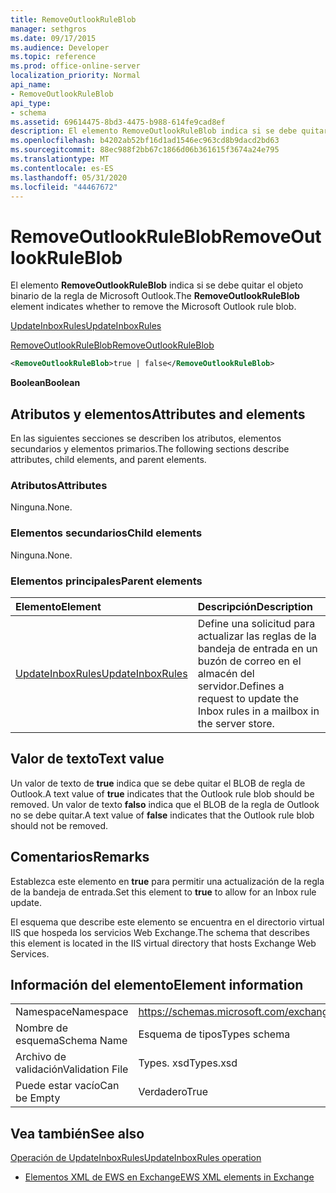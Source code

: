 ```yaml
---
title: RemoveOutlookRuleBlob
manager: sethgros
ms.date: 09/17/2015
ms.audience: Developer
ms.topic: reference
ms.prod: office-online-server
localization_priority: Normal
api_name:
- RemoveOutlookRuleBlob
api_type:
- schema
ms.assetid: 69614475-8bd3-4475-b988-614fe9cad8ef
description: El elemento RemoveOutlookRuleBlob indica si se debe quitar el objeto binario de la regla de Microsoft Outlook.
ms.openlocfilehash: b4202ab52bf16d1ad1546ec963cd8b9dacd2bd63
ms.sourcegitcommit: 88ec988f2bb67c1866d06b361615f3674a24e795
ms.translationtype: MT
ms.contentlocale: es-ES
ms.lasthandoff: 05/31/2020
ms.locfileid: "44467672"
---
```

# <a name="removeoutlookruleblob"></a><span data-ttu-id="20191-103">RemoveOutlookRuleBlob</span><span class="sxs-lookup"><span data-stu-id="20191-103">RemoveOutlookRuleBlob</span></span>

<span data-ttu-id="20191-104">El elemento **RemoveOutlookRuleBlob** indica si se debe quitar el objeto binario de la regla de Microsoft Outlook.</span><span class="sxs-lookup"><span data-stu-id="20191-104">The **RemoveOutlookRuleBlob** element indicates whether to remove the Microsoft Outlook rule blob.</span></span> 
  
[<span data-ttu-id="20191-105">UpdateInboxRules</span><span class="sxs-lookup"><span data-stu-id="20191-105">UpdateInboxRules</span></span>](updateinboxrules.md)
  
[<span data-ttu-id="20191-106">RemoveOutlookRuleBlob</span><span class="sxs-lookup"><span data-stu-id="20191-106">RemoveOutlookRuleBlob</span></span>](removeoutlookruleblob.md)
  
```XML
<RemoveOutlookRuleBlob>true | false</RemoveOutlookRuleBlob>
```

 <span data-ttu-id="20191-107">**Boolean**</span><span class="sxs-lookup"><span data-stu-id="20191-107">**Boolean**</span></span>
## <a name="attributes-and-elements"></a><span data-ttu-id="20191-108">Atributos y elementos</span><span class="sxs-lookup"><span data-stu-id="20191-108">Attributes and elements</span></span>

<span data-ttu-id="20191-109">En las siguientes secciones se describen los atributos, elementos secundarios y elementos primarios.</span><span class="sxs-lookup"><span data-stu-id="20191-109">The following sections describe attributes, child elements, and parent elements.</span></span>
  
### <a name="attributes"></a><span data-ttu-id="20191-110">Atributos</span><span class="sxs-lookup"><span data-stu-id="20191-110">Attributes</span></span>

<span data-ttu-id="20191-111">Ninguna.</span><span class="sxs-lookup"><span data-stu-id="20191-111">None.</span></span>
  
### <a name="child-elements"></a><span data-ttu-id="20191-112">Elementos secundarios</span><span class="sxs-lookup"><span data-stu-id="20191-112">Child elements</span></span>

<span data-ttu-id="20191-113">Ninguna.</span><span class="sxs-lookup"><span data-stu-id="20191-113">None.</span></span>
  
### <a name="parent-elements"></a><span data-ttu-id="20191-114">Elementos principales</span><span class="sxs-lookup"><span data-stu-id="20191-114">Parent elements</span></span>

|<span data-ttu-id="20191-115">**Elemento**</span><span class="sxs-lookup"><span data-stu-id="20191-115">**Element**</span></span>|<span data-ttu-id="20191-116">**Descripción**</span><span class="sxs-lookup"><span data-stu-id="20191-116">**Description**</span></span>|
|:-----|:-----|
|[<span data-ttu-id="20191-117">UpdateInboxRules</span><span class="sxs-lookup"><span data-stu-id="20191-117">UpdateInboxRules</span></span>](updateinboxrules.md) <br/> |<span data-ttu-id="20191-118">Define una solicitud para actualizar las reglas de la bandeja de entrada en un buzón de correo en el almacén del servidor.</span><span class="sxs-lookup"><span data-stu-id="20191-118">Defines a request to update the Inbox rules in a mailbox in the server store.</span></span>  <br/> |
   
## <a name="text-value"></a><span data-ttu-id="20191-119">Valor de texto</span><span class="sxs-lookup"><span data-stu-id="20191-119">Text value</span></span>

<span data-ttu-id="20191-120">Un valor de texto de **true** indica que se debe quitar el BLOB de regla de Outlook.</span><span class="sxs-lookup"><span data-stu-id="20191-120">A text value of **true** indicates that the Outlook rule blob should be removed.</span></span> <span data-ttu-id="20191-121">Un valor de texto **falso** indica que el BLOB de la regla de Outlook no se debe quitar.</span><span class="sxs-lookup"><span data-stu-id="20191-121">A text value of **false** indicates that the Outlook rule blob should not be removed.</span></span> 
  
## <a name="remarks"></a><span data-ttu-id="20191-122">Comentarios</span><span class="sxs-lookup"><span data-stu-id="20191-122">Remarks</span></span>

<span data-ttu-id="20191-123">Establezca este elemento en **true** para permitir una actualización de la regla de la bandeja de entrada.</span><span class="sxs-lookup"><span data-stu-id="20191-123">Set this element to **true** to allow for an Inbox rule update.</span></span> 
  
<span data-ttu-id="20191-124">El esquema que describe este elemento se encuentra en el directorio virtual IIS que hospeda los servicios Web Exchange.</span><span class="sxs-lookup"><span data-stu-id="20191-124">The schema that describes this element is located in the IIS virtual directory that hosts Exchange Web Services.</span></span>
  
## <a name="element-information"></a><span data-ttu-id="20191-125">Información del elemento</span><span class="sxs-lookup"><span data-stu-id="20191-125">Element information</span></span>

|||
|:-----|:-----|
|<span data-ttu-id="20191-126">Namespace</span><span class="sxs-lookup"><span data-stu-id="20191-126">Namespace</span></span>  <br/> |https://schemas.microsoft.com/exchange/services/2006/types  <br/> |
|<span data-ttu-id="20191-127">Nombre de esquema</span><span class="sxs-lookup"><span data-stu-id="20191-127">Schema Name</span></span>  <br/> |<span data-ttu-id="20191-128">Esquema de tipos</span><span class="sxs-lookup"><span data-stu-id="20191-128">Types schema</span></span>  <br/> |
|<span data-ttu-id="20191-129">Archivo de validación</span><span class="sxs-lookup"><span data-stu-id="20191-129">Validation File</span></span>  <br/> |<span data-ttu-id="20191-130">Types. xsd</span><span class="sxs-lookup"><span data-stu-id="20191-130">Types.xsd</span></span>  <br/> |
|<span data-ttu-id="20191-131">Puede estar vacío</span><span class="sxs-lookup"><span data-stu-id="20191-131">Can be Empty</span></span>  <br/> |<span data-ttu-id="20191-132">Verdadero</span><span class="sxs-lookup"><span data-stu-id="20191-132">True</span></span>  <br/> |
   
## <a name="see-also"></a><span data-ttu-id="20191-133">Vea también</span><span class="sxs-lookup"><span data-stu-id="20191-133">See also</span></span>



[<span data-ttu-id="20191-134">Operación de UpdateInboxRules</span><span class="sxs-lookup"><span data-stu-id="20191-134">UpdateInboxRules operation</span></span>](updateinboxrules-operation.md)


- [<span data-ttu-id="20191-135">Elementos XML de EWS en Exchange</span><span class="sxs-lookup"><span data-stu-id="20191-135">EWS XML elements in Exchange</span></span>](ews-xml-elements-in-exchange.md)

